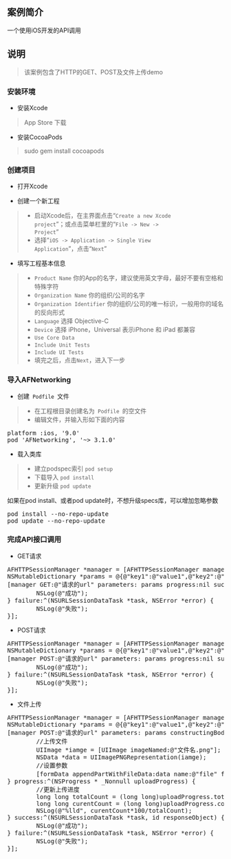 ## 案例简介
一个使用iOS开发的API调用

## 说明
> 该案例包含了HTTP的GET、POST及文件上传demo

### 安装环境

- 安装Xcode
> App Store 下载

- 安装CocoaPods
> sudo gem install cocoapods

### 创建项目

- 打开Xcode

- 创建一个新工程
>* 启动Xcode后，在主界面点击“<code>Create a new Xcode project</code>”；或点击菜单栏里的“<code>File -> New -> Project</code>”
>* 选择“<code>iOS -> Application -> Single View Application</code>”，点击“<code>Next</code>”

- 填写工程基本信息
>* <code>Product Name</code> 你的App的名字，建议使用英文字母，最好不要有空格和特殊字符
>* <code>Organization Name</code> 你的组织/公司的名字
>* <code>Organization Identifier</code> 你的组织/公司的唯一标识，一般用你的域名的反向形式
>* <code>Language</code> 选择 Objective-C
>* <code>Device</code> 选择 iPhone，Universal 表示iPhone 和 iPad 都兼容
>* <code>Use Core Data</code>
>* <code>Include Unit Tests</code>
>* <code>Include UI Tests</code>
>* 填完之后，点击<code>Next</code>，进入下一步

### 导入AFNetworking

- 创建<code> Podfile </code>文件
>* 在工程根目录创建名为<code> Podfile </code>的空文件
>* 编辑文件，并输入形如下面的内容
<pre>
platform :ios, '9.0'
pod 'AFNetworking', '~> 3.1.0'
</pre>

- 载入类库
>* 建立podspec索引 <code>pod setup</code>
>* 下载导入 <code>pod install</code>
>* 更新升级 <code>pod update</code>

如果在pod install、或者pod update时，不想升级specs库，可以增加忽略参数
<pre>
pod install --no-repo-update
pod update --no-repo-update
</pre>

### 完成API接口调用
- GET请求
<pre>
AFHTTPSessionManager *manager = [AFHTTPSessionManager manager];
NSMutableDictionary *params = @{@"key1":@"value1",@"key2":@"value2"};
[manager GET:@"请求的url" parameters: params progress:nil success:^(NSURLSessionDataTask *task, id responseObject) {
        NSLog(@"成功");
} failure:^(NSURLSessionDataTask *task, NSError *error) {
        NSLog(@"失败");        
}];
</pre>

- POST请求
<pre>
AFHTTPSessionManager *manager = [AFHTTPSessionManager manager];
NSMutableDictionary *params = @{@"key1":@"value1",@"key2":@"value2"};
[manager POST:@"请求的url" parameters: params progress:nil success:^(NSURLSessionDataTask *task, id responseObject) {
        NSLog(@"成功");
} failure:^(NSURLSessionDataTask *task, NSError *error) {
        NSLog(@"失败");        
}];
</pre>

- 文件上传
<pre>
AFHTTPSessionManager *manager = [AFHTTPSessionManager manager];
NSMutableDictionary *params = @{@"key1":@"value1",@"key2":@"value2"};
[manager POST:@"请求的url" parameters: params constructingBodyWithBlock:^(id<AFMultipartFormData>  _Nonnull formData) {
        //上传文件
        UIImage *iamge = [UIImage imageNamed:@"文件名.png"];
        NSData *data = UIImagePNGRepresentation(iamge);
        //设置参数
        [formData appendPartWithFileData:data name:@"file" fileName:@"文件名.png" mimeType:@"image/png"];
} progress:^(NSProgress * _Nonnull uploadProgress) {
        //更新上传进度
        long long totalCount = (long long)uploadProgress.totalUnitCount;
        long long curentCount = (long long)uploadProgress.completedUnitCount;
        NSLog(@"%lld", curentCount*100/totalCount);
} success:^(NSURLSessionDataTask *task, id responseObject) {
        NSLog(@"成功");
} failure:^(NSURLSessionDataTask *task, NSError *error) {
        NSLog(@"失败");        
}];
</pre>
